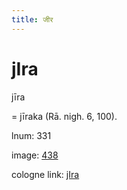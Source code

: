 ```yaml
---
title: जीर
---
```


# jIra

jīra  <div n="P" />= jīraka (Rā. nigh. 6, 100).

lnum: 331

image: [438](https://www.sanskrit-lexicon.uni-koeln.de/scans/csl-apidev/servepdf.php?dict=snp&page=438)

cologne link: [jIra](https://sanskrit-lexicon.uni-koeln.de/scans/csl-apidev/getword.php?dict=snp&key=jIra)

